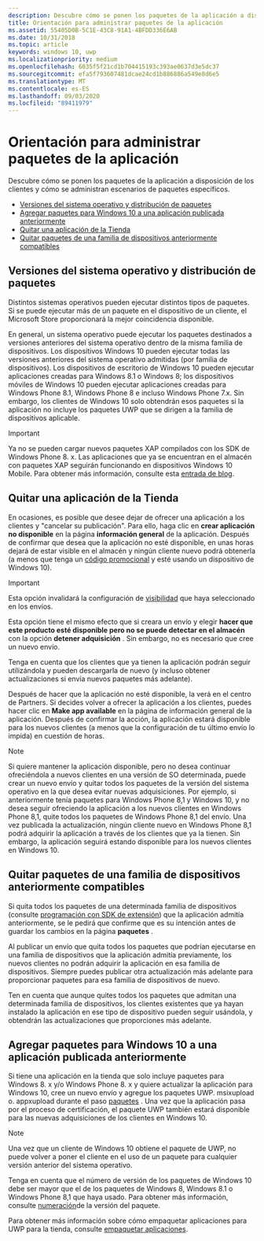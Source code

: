 ```yaml
---
description: Descubre cómo se ponen los paquetes de la aplicación a disposición de los clientes y cómo se administran escenarios de paquetes específicos.
title: Orientación para administrar paquetes de la aplicación
ms.assetid: 55405D0B-5C1E-43C8-91A1-4BFDD336E6AB
ms.date: 10/31/2018
ms.topic: article
keywords: windows 10, uwp
ms.localizationpriority: medium
ms.openlocfilehash: 6035f5f21cd1b704415193c393ae0637d3e5dc37
ms.sourcegitcommit: efa5f793607481dcae24cd1b886886a549e8d6e5
ms.translationtype: MT
ms.contentlocale: es-ES
ms.lasthandoff: 09/03/2020
ms.locfileid: "89411979"
---
```

# <a name="guidance-for-app-package-management"></a>Orientación para administrar paquetes de la aplicación

Descubre cómo se ponen los paquetes de la aplicación a disposición de los clientes y cómo se administran escenarios de paquetes específicos.

-   [Versiones del sistema operativo y distribución de paquetes](#os-versions-and-package-distribution)
-   [Agregar paquetes para Windows 10 a una aplicación publicada anteriormente](#adding-packages-for-windows-10-to-a-previously-published-app)
-   [Quitar una aplicación de la Tienda](#removing-an-app-from-the-store)
-   [Quitar paquetes de una familia de dispositivos anteriormente compatibles](#removing-packages-for-a-previously-supported-device-family)


## <a name="os-versions-and-package-distribution"></a>Versiones del sistema operativo y distribución de paquetes

Distintos sistemas operativos pueden ejecutar distintos tipos de paquetes. Si se puede ejecutar más de un paquete en el dispositivo de un cliente, el Microsoft Store proporcionará la mejor coincidencia disponible.

En general, un sistema operativo puede ejecutar los paquetes destinados a versiones anteriores del sistema operativo dentro de la misma familia de dispositivos. Los dispositivos Windows 10 pueden ejecutar todas las versiones anteriores del sistema operativo admitidas (por familia de dispositivos). Los dispositivos de escritorio de Windows 10 pueden ejecutar aplicaciones creadas para Windows 8.1 o Windows 8; los dispositivos móviles de Windows 10 pueden ejecutar aplicaciones creadas para Windows Phone 8.1, Windows Phone 8 e incluso Windows Phone 7.x. Sin embargo, los clientes de Windows 10 solo obtendrán esos paquetes si la aplicación no incluye los paquetes UWP que se dirigen a la familia de dispositivos aplicable.

> [!IMPORTANT]
> Ya no se pueden cargar nuevos paquetes XAP compilados con los SDK de Windows Phone 8. x. Las aplicaciones que ya se encuentran en el almacén con paquetes XAP seguirán funcionando en dispositivos Windows 10 Mobile. Para obtener más información, consulte esta [entrada de blog](https://blogs.windows.com/windowsdeveloper/2018/08/20/important-dates-regarding-apps-with-windows-phone-8-x-and-earlier-and-windows-8-8-1-packages-submitted-to-microsoft-store).


## <a name="removing-an-app-from-the-store"></a>Quitar una aplicación de la Tienda

En ocasiones, es posible que desee dejar de ofrecer una aplicación a los clientes y "cancelar su publicación". Para ello, haga clic en **crear aplicación no disponible** en la página **información general** de la aplicación. Después de confirmar que desea que la aplicación no esté disponible, en unas horas dejará de estar visible en el almacén y ningún cliente nuevo podrá obtenerla (a menos que tenga un [código promocional](generate-promotional-codes.md) y esté usando un dispositivo de Windows 10).

> [!IMPORTANT]
> Esta opción invalidará la configuración de [visibilidad](choose-visibility-options.md#discoverability) que haya seleccionado en los envíos. 

Esta opción tiene el mismo efecto que si creara un envío y elegir **hacer que este producto esté disponible pero no se puede detectar en el almacén** con la opción **detener adquisición** . Sin embargo, no es necesario que cree un nuevo envío.

Tenga en cuenta que los clientes que ya tienen la aplicación podrán seguir utilizándola y pueden descargarla de nuevo (y incluso obtener actualizaciones si envía nuevos paquetes más adelante).

Después de hacer que la aplicación no esté disponible, la verá en el centro de Partners. Si decides volver a ofrecer la aplicación a los clientes, puedes hacer clic en **Make app available** en la página de información general de la aplicación. Después de confirmar la acción, la aplicación estará disponible para los nuevos clientes (a menos que la configuración de tu último envío lo impida) en cuestión de horas.

> [!NOTE]
> Si quiere mantener la aplicación disponible, pero no desea continuar ofreciéndola a nuevos clientes en una versión de SO determinada, puede crear un nuevo envío y quitar todos los paquetes de la versión del sistema operativo en la que desea evitar nuevas adquisiciones. Por ejemplo, si anteriormente tenía paquetes para Windows Phone 8,1 y Windows 10, y no desea seguir ofreciendo la aplicación a los nuevos clientes en Windows Phone 8,1, quite todos los paquetes de Windows Phone 8,1 del envío. Una vez publicada la actualización, ningún cliente nuevo en Windows Phone 8,1 podrá adquirir la aplicación a través de los clientes que ya la tienen. Sin embargo, la aplicación seguirá estando disponible para los nuevos clientes en Windows 10.

## <a name="removing-packages-for-a-previously-supported-device-family"></a>Quitar paquetes de una familia de dispositivos anteriormente compatibles

Si quita todos los paquetes de una determinada familia de dispositivos (consulte [programación con SDK de extensión](/uwp/extension-sdks/device-families-overview)) que la aplicación admitía anteriormente, se le pedirá que confirme que es su intención antes de guardar los cambios en la página **paquetes** .

Al publicar un envío que quita todos los paquetes que podrían ejecutarse en una familia de dispositivos que la aplicación admitía previamente, los nuevos clientes no podrán adquirir la aplicación en esa familia de dispositivos. Siempre puedes publicar otra actualización más adelante para proporcionar paquetes para esa familia de dispositivos de nuevo.

Ten en cuenta que aunque quites todos los paquetes que admitan una determinada familia de dispositivos, los clientes existentes que ya hayan instalado la aplicación en ese tipo de dispositivo pueden seguir usándola, y obtendrán las actualizaciones que proporciones más adelante.

<a name="adding-packages-for-windows-10-to-a-previously-published-app"></a>

## <a name="adding-packages-for-windows10-to-a-previously-published-app"></a>Agregar paquetes para Windows 10 a una aplicación publicada anteriormente

Si tiene una aplicación en la tienda que solo incluye paquetes para Windows 8. x y/o Windows Phone 8. x y quiere actualizar la aplicación para Windows 10, cree un nuevo envío y agregue los paquetes UWP. msixupload o. appxupload durante el paso [paquetes](upload-app-packages.md) . Una vez que la aplicación pasa por el proceso de certificación, el paquete UWP también estará disponible para las nuevas adquisiciones de los clientes en Windows 10.

> [!NOTE]
> Una vez que un cliente de Windows 10 obtiene el paquete de UWP, no puede volver a poner el cliente en el uso de un paquete para cualquier versión anterior del sistema operativo. 

Tenga en cuenta que el número de versión de los paquetes de Windows 10 debe ser mayor que el de los paquetes de Windows 8, Windows 8.1 o Windows Phone 8,1 que haya usado. Para obtener más información, consulte [numeración](package-version-numbering.md)de la versión del paquete.

Para obtener más información sobre cómo empaquetar aplicaciones para UWP para la tienda, consulte [empaquetar aplicaciones](../packaging/index.md).

